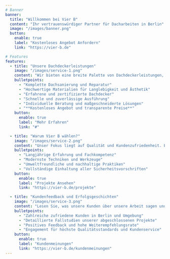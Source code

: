 ```yaml
---
# Banner
banner:
  title: "Willkommen bei Vier B"
  content: "Ihr vertrauenswürdiger Partner für Dacharbeiten in Berlin"
  image: "/images/banner.png"
  button:
    enable: true
    label: "Kostenloses Angebot Anfordern"
    link: "https://vier-b.de"

# Features
features:
  - title: "Unsere Dachdeckerleistungen"
    image: "/images/service-1.png"
    content: "Wir bieten eine breite Palette von Dachdeckerleistungen, um alle Bedürfnisse zu erfüllen. Von Reparaturen bis hin zu Neubauten – wir decken alles ab."
    bulletpoints:
      - "Komplette Dachsanierung und Reparatur"
      - "Hochwertige Materialien für Langlebigkeit und Ästhetik"
      - "Erfahrene und zertifizierte Dachdecker"
      - "Schnelle und zuverlässige Ausführung"
      - "Individuelle Beratung und maßgeschneiderte Lösungen"
      - "**Kostenloses Angebot und transparente Preise**"
    button:
      enable: true
      label: "Mehr Erfahren"
      link: "#"

  - title: "Warum Vier B wählen?"
    image: "/images/service-2.png"
    content: "Unser Fokus liegt auf Qualität und Kundenzufriedenheit. Entdecken Sie, warum wir die beste Wahl für Ihr Dachprojekt in Berlin sind."
    bulletpoints:
      - "Langjährige Erfahrung und Fachkompetenz"
      - "Modernste Techniken und Werkzeuge"
      - "Umweltfreundliche und nachhaltige Praktiken"
      - "Vollständige Einhaltung aller Sicherheitsvorschriften"
    button:
      enable: true
      label: "Projekte Ansehen"
      link: "https://vier-b.de/projekte"

  - title: "Kundenfeedback und Erfolgsgeschichten"
    image: "/images/service-3.png"
    content: "Lesen Sie, was unsere Kunden über unsere Arbeit sagen und wie wir ihre Dachprojekte erfolgreich umgesetzt haben."
    bulletpoints:
      - "Zahlreiche zufriedene Kunden in Berlin und Umgebung"
      - "Detaillierte Fallstudien unserer abgeschlossenen Projekte"
      - "Positives Feedback und hohe Weiterempfehlungsrate"
      - "Engagement für höchste Qualitätsstandards und Kundenservice"
    button:
      enable: true
      label: "Kundenmeinungen"
      link: "https://vier-b.de/kundenmeinungen"
---
```

